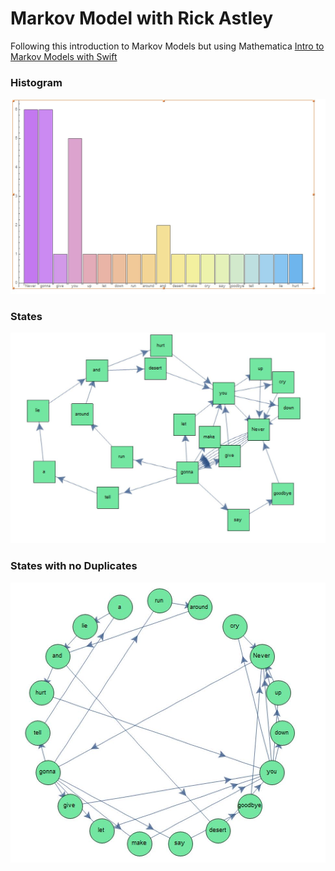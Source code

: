 # Markov Model with Rick Astley
Following this introduction to Markov Models but using Mathematica
[Intro to Markov Models with Swift](https://www.twilio.com/blog/intro-to-markov-models-with-swift)
### Histogram
![Histogram](Histogram.JPG)

### States
![States](States.JPG)

### States with no Duplicates
![StatesnoDupes](StatesnoDupes.JPG)


